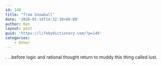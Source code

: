 ```yaml
---
id: 148
title: "from Snowball"
date: '2020-01-14T14:32:30+00:00'
author: Ken
layout: post
guid: 'https://lifebydictionary.com/?p=148'
categories:
    - Other
---
```


. . .before logic and rational thought return to muddy this thing called lust.

